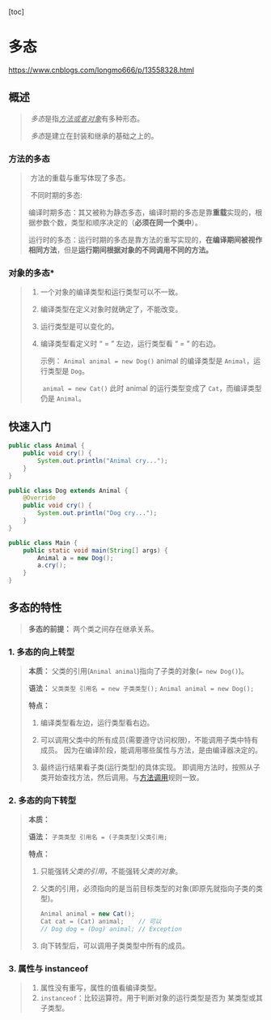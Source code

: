[toc]

# 多态

<https://www.cnblogs.com/longmo666/p/13558328.html>

## 概述

> ​	*多态*是指<u>*方法或者对象*</u>有多种形态。
>
> ​	*多态*是建立在封装和继承的基础之上的。

### 方法的多态

> ​	方法的重载与重写体现了多态。
>
> ​	不同时期的多态: 
>
> ​		编译时期多态：其又被称为静态多态，编译时期的多态是靠**重载**实现的，根据参数个数，类型和顺序决定的（**必须在同一个类中**）。
>
> ​		运行时的多态：运行时期的多态是靠方法的重写实现的，**在编译期间被视作相同方法**，但是**运行期间根据对象的不同调用不同的方法。**

### 对象的多态*

> 1. 一个对象的编译类型和运行类型可以不一致。
>
> 2. 编译类型在定义对象时就确定了，不能改变。
>
> 3. 运行类型是可以变化的。
>
> 4. 编译类型看定义时 “ = ” 左边，运行类型看 “ = ” 的右边。
>
>    示例：
>    	`Animal animal = new Dog()` animal 的编译类型是 `Animal`，运行类型是 `Dog`。
>
>    ​	`animal = new Cat()` 此时 animal 的运行类型变成了 `Cat`，而编译类型仍是 `Animal`。

## 快速入门

```java
public class Animal {
    public void cry() {
        System.out.println("Animal cry...");
    }
}
```

```java
public class Dog extends Animal {
    @Override
    public void cry() {
        System.out.println("Dog cry...");
    }
}
```

```java
public class Main {
    public static void main(String[] args) {
        Animal a = new Dog();
        a.cry();
    }
}
```

## 多态的特性

> **多态的前提：**
> 	两个类之间存在继承关系。

### 1. 多态的向上转型

> **本质：**
> 	父类的引用(`Animal animal`)指向了子类的对象(`= new Dog()`)。
>
> **语法：**
> 	`父类类型 引用名 = new 子类类型();`
> 	`Animal animal = new Dog();`
>
> **特点：**
>
> 1. 编译类型看左边，运行类型看右边。
> 
> 2. 可以调用父类中的所有成员(需要遵守访问权限)，不能调用子类中特有成员。
> 因为在编译阶段，能调用哪些属性与方法，是由编译器决定的。
> 
> 3. 最终运行结果看子类(运行类型)的具体实现。
> 即调用方法时，按照从子类开始查找方法，然后调用。与[方法调用](./4-super关键字.md/##使用细节)规则一致。

### 2. 多态的向下转型

> **本质：**
> 	
>
> **语法：**
> 	`子类类型 引用名 = (子类类型)父类引用;`
>
> **特点：**
>
> 1. 只能强转*父类的引用*，不能强转*父类的对象*。
>
> 2. 父类的引用，必须指向的是当前目标类型的对象(即原先就指向子类的类型)。
>
>    ```java
>    Animal animal = new Cat();
>    Cat cat = (Cat) animal;	// 可以
>    // Dog dog = (Dog) animal;	// Exception
>    ```
>
> 3. 向下转型后，可以调用子类类型中所有的成员。

### 3. 属性与 instanceof

> 1. 属性没有重写，属性的值看编译类型。
> 2. `instanceof`：比较运算符。用于判断对象的运行类型是否为 某类型或其子类型。
